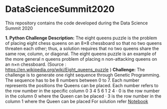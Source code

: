 # DataScienceSummit2020
This repository contains the code developed during the Data Science Summit 2020

**1. Python Challenge Description:**
The eight queens puzzle is the problem of placing eight chess queens on an 8×8 chessboard so that no two queens threaten each other; thus, a solution requires that no two queens share the same row, column, or diagonal. The eight queens puzzle is an example of the more general n queens problem of placing n non-attacking queens on an n×n chessboard. (Source : https://en.wikipedia.org/wiki/Eight_queens_puzzle ) 
**Challenge:** The challenge is to generate one right sequence through Genetic Programming. The sequence has to be 8 numbers between 0 to 7. Each number represents the positions the Queens can be placed. Each number refers to the row number in the specific column 0 3 4 5 6 1 2 4 · 0 is the row number in the column 0 where the Queen can be placed · 3 is the row number in the column 1 where the Queen can be placed
For solution refer [Notebook](https://github.com/Shyamal002/DataScienceSummit2020/blob/master/N%20Queen%20Problem%20-%20Genetic%20Algorithm.ipynb)
